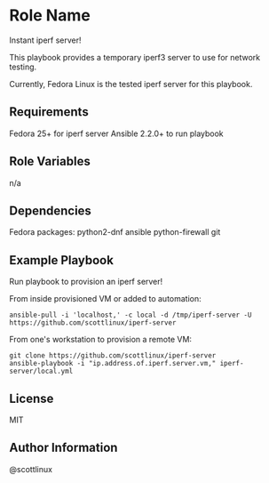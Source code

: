 Role Name
=========

Instant iperf server!

This playbook provides a temporary iperf3 server to use for network testing.

Currently, Fedora Linux is the tested iperf server for this playbook.

Requirements
------------

Fedora 25+ for iperf server
Ansible 2.2.0+ to run playbook

Role Variables
--------------

n/a

Dependencies
------------

Fedora packages: python2-dnf ansible python-firewall git

Example Playbook
----------------

Run playbook to provision an iperf server!

From inside provisioned VM or added to automation:

    ansible-pull -i 'localhost,' -c local -d /tmp/iperf-server -U https://github.com/scottlinux/iperf-server

From one's workstation to provision a remote VM:

    git clone https://github.com/scottlinux/iperf-server
    ansible-playbook -i "ip.address.of.iperf.server.vm," iperf-server/local.yml
    
    
License
-------

MIT

Author Information
------------------

@scottlinux
